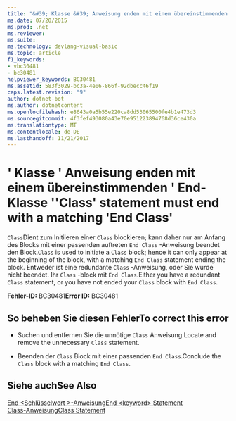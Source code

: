 ```yaml
---
title: "&#39; Klasse &#39; Anweisung enden mit einem übereinstimmenden &#39; End-Klasse &#39;"
ms.date: 07/20/2015
ms.prod: .net
ms.reviewer: 
ms.suite: 
ms.technology: devlang-visual-basic
ms.topic: article
f1_keywords:
- vbc30481
- bc30481
helpviewer_keywords: BC30481
ms.assetid: 583f3029-bc3a-4e06-866f-92dbecc46f19
caps.latest.revision: "9"
author: dotnet-bot
ms.author: dotnetcontent
ms.openlocfilehash: e8643a0a5b55e220ca8dd53065500fe4b1e473d3
ms.sourcegitcommit: 4f3fef493080a43e70e951223894768d36ce430a
ms.translationtype: MT
ms.contentlocale: de-DE
ms.lasthandoff: 11/21/2017
---
```

# <a name="39class39-statement-must-end-with-a-matching-39end-class39"></a><span data-ttu-id="96bf5-102">&#39; Klasse &#39; Anweisung enden mit einem übereinstimmenden &#39; End-Klasse &#39;</span><span class="sxs-lookup"><span data-stu-id="96bf5-102">&#39;Class&#39; statement must end with a matching &#39;End Class&#39;</span></span>
<span data-ttu-id="96bf5-103">`Class`Dient zum Initiieren einer `Class` blockieren; kann daher nur am Anfang des Blocks mit einer passenden auftreten `End Class` -Anweisung beendet den Block.</span><span class="sxs-lookup"><span data-stu-id="96bf5-103">`Class` is used to initiate a `Class` block; hence it can only appear at the beginning of the block, with a matching `End Class` statement ending the block.</span></span> <span data-ttu-id="96bf5-104">Entweder ist eine redundante `Class` -Anweisung, oder Sie wurde nicht beendet. Ihr `Class` -block mit `End Class`.</span><span class="sxs-lookup"><span data-stu-id="96bf5-104">Either you have a redundant `Class` statement, or you have not ended your `Class` block with `End Class`.</span></span>  
  
 <span data-ttu-id="96bf5-105">**Fehler-ID:** BC30481</span><span class="sxs-lookup"><span data-stu-id="96bf5-105">**Error ID:** BC30481</span></span>  
  
## <a name="to-correct-this-error"></a><span data-ttu-id="96bf5-106">So beheben Sie diesen Fehler</span><span class="sxs-lookup"><span data-stu-id="96bf5-106">To correct this error</span></span>  
  
-   <span data-ttu-id="96bf5-107">Suchen und entfernen Sie die unnötige `Class` Anweisung.</span><span class="sxs-lookup"><span data-stu-id="96bf5-107">Locate and remove the unnecessary `Class` statement.</span></span>  
  
-   <span data-ttu-id="96bf5-108">Beenden der `Class` Block mit einer passenden `End Class`.</span><span class="sxs-lookup"><span data-stu-id="96bf5-108">Conclude the `Class` block with a matching `End Class`.</span></span>  
  
## <a name="see-also"></a><span data-ttu-id="96bf5-109">Siehe auch</span><span class="sxs-lookup"><span data-stu-id="96bf5-109">See Also</span></span>  
 [<span data-ttu-id="96bf5-110">End \<Schlüsselwort >-Anweisung</span><span class="sxs-lookup"><span data-stu-id="96bf5-110">End \<keyword> Statement</span></span>](../../../visual-basic/language-reference/statements/end-keyword-statement.md)  
 [<span data-ttu-id="96bf5-111">Class-Anweisung</span><span class="sxs-lookup"><span data-stu-id="96bf5-111">Class Statement</span></span>](../../../visual-basic/language-reference/statements/class-statement.md)
